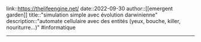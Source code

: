 link::https://thelifeengine.net/
date::2022-09-30
author::[[emergent garden]]
title::"simulation simple avec évolution darwinienne"
description::"automate cellulaire avec des entités (yeux, bouche, killer, nouriturre...)"
#informatique 

----


